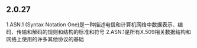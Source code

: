 ## 2.0.27

1.ASN.1 (Syntax Notation One)是一种描述电信和计算机网络中数据表示、编码、传输和解码的规则和结构的标准和符号
2.ASN.1是所有X.509相关数据结构和网络上使用的许多其他协议的基础